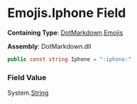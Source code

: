 # Emojis\.Iphone Field

**Containing Type**: [DotMarkdown](../../README.md)\.[Emojis](../README.md)

**Assembly**: DotMarkdown\.dll

```csharp
public const string Iphone = ":iphone:"
```

### Field Value

System\.[String](https://docs.microsoft.com/en-us/dotnet/api/system.string)